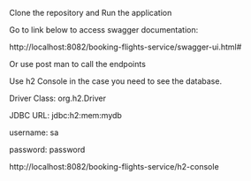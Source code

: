 Clone the repository and Run the application

Go to link below to access swagger documentation:

http://localhost:8082/booking-flights-service/swagger-ui.html#

Or use post man to call the endpoints

Use h2 Console in the case you need to see the database. 

Driver Class: org.h2.Driver

JDBC URL: jdbc:h2:mem:mydb

username: sa

password: password

http://localhost:8082/booking-flights-service/h2-console
